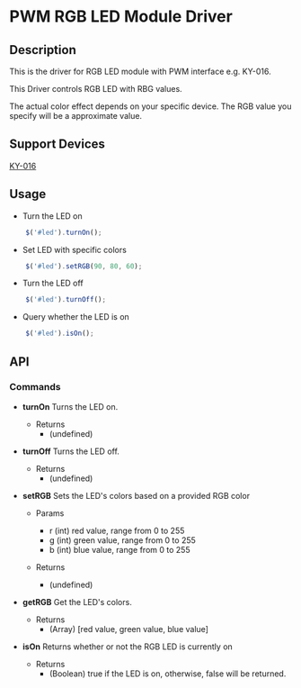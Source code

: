# PWM RGB LED Module Driver

## Description
This is the driver for RGB LED module with PWM interface e.g. KY-016.

This Driver controls RGB LED with RBG values.

The actual color effect depends on your specific device. The RGB value you specify will be a approximate value.

## Support Devices

[KY-016](http://rap.ruff.io/devices/KY-016)

## Usage

* Turn the LED on

```javascript
    $('#led').turnOn();
```

* Set LED with specific colors

```javascript
    $('#led').setRGB(90, 80, 60);
```

* Turn the LED off

```javascript
    $('#led').turnOff();
```

* Query whether the LED is on

```javascript
    $('#led').isOn();
```

## API

### Commands
* **turnOn**
Turns the LED on.

	* Returns
		* (undefined)

* **turnOff**
Turns the LED off.

	* Returns
		* (undefined)

* **setRGB**
Sets the LED's colors based on a provided RGB color

	* Params
		* r (int) red value, range from 0 to 255
		* g (int) green value, range from 0 to 255
		* b (int) blue value, range from 0 to 255

	* Returns
		* (undefined)

* **getRGB**
Get the LED's colors.

	* Returns
		* (Array) [red value, green value, blue value]


* **isOn**
Returns whether or not the RGB LED is currently on
	* Returns
		* (Boolean) true if the LED is on, otherwise, false will be returned.